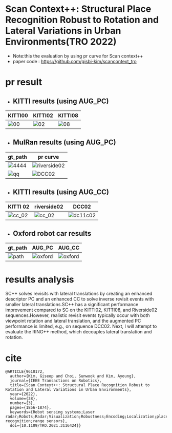 # Scan Context++: Structural Place Recognition Robust to Rotation and Lateral Variations in Urban Environments(TRO 2022)
- Note:this the evaluation by using pr curve for Scan context++
- paper code : https://github.com/gisbi-kim/scancontext_tro

# pr result
 - ## KITTI results (using AUG_PC)
|                                                    KITTI00   |           KITTI02                                            |               KITTI08                                        |
| ------------------------------------------------------------ | ------------------------------------------------------------ | ------------------------------------------------------------ |
|![00](https://github.com/user-attachments/assets/6bb41cae-b407-429f-b24f-810cb12a6cb4) | ![02](https://github.com/user-attachments/assets/995f397d-2913-4be9-834e-2b3f299b1a47) |![08](https://github.com/user-attachments/assets/fa5bcc7b-8172-4466-b1b3-95e0cb46d927) |

 - ## MulRan results (using AUG_PC)
|                                                                             gt_path|         pr curve                                                                                  |
| -------------------------------------------------------------------------------------------| ----------------------------------------------------------------------------------------- | 
|![4444](https://github.com/user-attachments/assets/e69efd75-d716-46ed-942b-70614ae68a9a) |![riverside02](https://github.com/user-attachments/assets/67183e80-ee62-4aba-a9ec-93056cf9ff36)|
|![qq](https://github.com/user-attachments/assets/24598c6f-9213-4671-ae34-fec2c075da8d)   | ![DCC02](https://github.com/user-attachments/assets/201f30bb-e38f-40a1-8c5d-6b670a477826)     |
- ## KITTI results (using AUG_CC)
|                                                                             KITTI 02|         riverside02                   |      DCC02                                                   |
| ------------------------------------------------------------ | ------------------------------------------------------------ | ------------------------------------------------------------ |
|![cc_02](https://github.com/user-attachments/assets/4b364baa-2b3f-4adf-8569-dd653a0e3202)|![cc_02](https://github.com/user-attachments/assets/d61d0332-0f3a-4025-9541-4f63e9c271af)|![dc11c02](https://github.com/user-attachments/assets/ee6fcbfc-77c6-47ef-ac57-aca06bee949b)|
- ## Oxford robot car results
|                                                   gt_path    |                AUG_PC                                              |    AUG_CC                                              | 
| ------------------------------------------------------------ | ------------------------------------------------------------ | ------------------------------------------------------------ |
|![path](https://github.com/user-attachments/assets/c84c2923-c2d9-47bd-bf3b-de2e577878fb)|![oxford](https://github.com/user-attachments/assets/32778146-cd37-49cb-b078-407529d12474)|![oxford](https://github.com/user-attachments/assets/61b4ae92-5202-4694-b614-669d5331f605)|
# results analysis
SC++ solves revisits with lateral translations by creating an enhanced descriptor PC and an enhanced CC to solve inverse revisit events with smaller lateral translations.SC++ has a significant performance improvement compared to SC on the KITTI02, KITTI08, and Riverside02 sequences.However, realistic revisit events typically occur with both viewpoint rotation and lateral translation, and the augmented PC performance is limited, e.g., on sequence DCC02. Next, I will attempt to evaluate the RING++ method, which decouples lateral translation and rotation.
# cite
```
@ARTICLE{9610172,
  author={Kim, Giseop and Choi, Sunwook and Kim, Ayoung},
  journal={IEEE Transactions on Robotics}, 
  title={Scan Context++: Structural Place Recognition Robust to Rotation and Lateral Variations in Urban Environments}, 
  year={2022},
  volume={38},
  number={3},
  pages={1856-1874},
  keywords={Robot sensing systems;Laser radar;Robots;Radar;Visualization;Robustness;Encoding;Localization;place recognition;range sensors},
  doi={10.1109/TRO.2021.3116424}}
 ```
